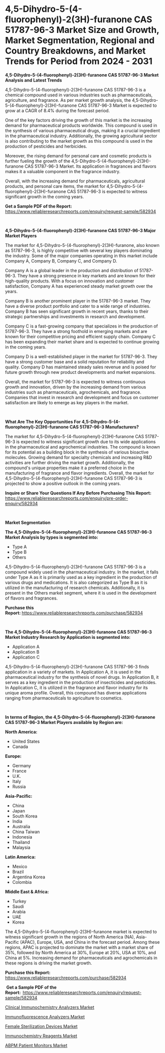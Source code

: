 <p><h1>4,5-Dihydro-5-(4-fluorophenyl)-2(3H)-furanone CAS 51787-96-3 Market Size and Growth, Market Segmentation, Regional and Country Breakdowns, and Market Trends for Period from 2024 -  2031</h1></p><p><strong>4,5-Dihydro-5-(4-fluorophenyl)-2(3H)-furanone CAS 51787-96-3 Market Analysis and Latest Trends</strong></p>
<p><p>4,5-Dihydro-5-(4-fluorophenyl)-2(3H)-furanone CAS 51787-96-3 is a chemical compound used in various industries such as pharmaceuticals, agriculture, and fragrance. As per market growth analysis, the 4,5-Dihydro-5-(4-fluorophenyl)-2(3H)-furanone CAS 51787-96-3 Market is expected to grow at a CAGR of 8.4% during the forecast period. </p><p>One of the key factors driving the growth of this market is the increasing demand for pharmaceutical products worldwide. This compound is used in the synthesis of various pharmaceutical drugs, making it a crucial ingredient in the pharmaceutical industry. Additionally, the growing agricultural sector is also contributing to the market growth as this compound is used in the production of pesticides and herbicides.</p><p>Moreover, the rising demand for personal care and cosmetic products is further fueling the growth of the 4,5-Dihydro-5-(4-fluorophenyl)-2(3H)-furanone CAS 51787-96-3 Market. Its application in fragrances and flavors makes it a valuable component in the fragrance industry.</p><p>Overall, with the increasing demand for pharmaceuticals, agricultural products, and personal care items, the market for 4,5-Dihydro-5-(4-fluorophenyl)-2(3H)-furanone CAS 51787-96-3 is expected to witness significant growth in the coming years.</p></p>
<p><strong>Get a Sample PDF of the Report:&nbsp;</strong> <a href="https://www.reliableresearchreports.com/enquiry/request-sample/582934">https://www.reliableresearchreports.com/enquiry/request-sample/582934</a></p>
<p>&nbsp;</p>
<p><strong>4,5-Dihydro-5-(4-fluorophenyl)-2(3H)-furanone CAS 51787-96-3 Major Market Players</strong></p>
<p><p>The market for 4,5-Dihydro-5-(4-fluorophenyl)-2(3H)-furanone, also known as 51787-96-3, is highly competitive with several key players dominating the industry. Some of the major companies operating in this market include Company A, Company B, Company C, and Company D.</p><p>Company A is a global leader in the production and distribution of 51787-96-3. They have a strong presence in key markets and are known for their high-quality products. With a focus on innovation and customer satisfaction, Company A has experienced steady market growth over the years.</p><p>Company B is another prominent player in the 51787-96-3 market. They have a diverse product portfolio and cater to a wide range of industries. Company B has seen significant growth in recent years, thanks to their strategic partnerships and investments in research and development.</p><p>Company C is a fast-growing company that specializes in the production of 51787-96-3. They have a strong foothold in emerging markets and are known for their competitive pricing and efficient supply chain. Company C has been expanding their market share and is expected to continue growing in the coming years.</p><p>Company D is a well-established player in the market for 51787-96-3. They have a strong customer base and a solid reputation for reliability and quality. Company D has maintained steady sales revenue and is poised for future growth through new product developments and market expansions.</p><p>Overall, the market for 51787-96-3 is expected to witness continuous growth and innovation, driven by the increasing demand from various industries such as pharmaceuticals, agrochemicals, and fragrance. Companies that invest in research and development and focus on customer satisfaction are likely to emerge as key players in the market.</p></p>
<p>&nbsp;</p>
<p><strong>What Are The Key Opportunities For 4,5-Dihydro-5-(4-fluorophenyl)-2(3H)-furanone CAS 51787-96-3 Manufacturers?</strong></p>
<p><p>The market for 4,5-Dihydro-5-(4-fluorophenyl)-2(3H)-furanone CAS 51787-96-3 is expected to witness significant growth due to its wide applications in the pharmaceutical and agrochemical industries. The compound is known for its potential as a building block in the synthesis of various bioactive molecules. Growing demand for specialty chemicals and increasing R&D activities are further driving the market growth. Additionally, the compound's unique properties make it a preferred choice in the manufacturing of fragrance and flavor ingredients. Overall, the market for 4,5-Dihydro-5-(4-fluorophenyl)-2(3H)-furanone CAS 51787-96-3 is projected to show a positive outlook in the coming years.</p></p>
<p><strong>Inquire or Share Your Questions If Any Before Purchasing This Report:</strong> <a href="https://www.reliableresearchreports.com/enquiry/pre-order-enquiry/582934">https://www.reliableresearchreports.com/enquiry/pre-order-enquiry/582934</a></p>
<p>&nbsp;</p>
<p><strong>Market Segmentation</strong></p>
<p><strong>The 4,5-Dihydro-5-(4-fluorophenyl)-2(3H)-furanone CAS 51787-96-3 Market Analysis by types is segmented into:</strong></p>
<p><ul><li>Type A</li><li>Type B</li><li>Others</li></ul></p>
<p><p>4,5-Dihydro-5-(4-fluorophenyl)-2(3H)-furanone CAS 51787-96-3 is a compound widely used in the pharmaceutical industry. In the market, it falls under Type A as it is primarily used as a key ingredient in the production of various drugs and medications. It is also categorized as Type B as it is utilized in the manufacturing of research chemicals. Additionally, it is present in the Others market segment, where it is used in the development of flavors and fragrances.</p></p>
<p><strong>Purchase this Report:&nbsp;</strong><a href="https://www.reliableresearchreports.com/purchase/582934">https://www.reliableresearchreports.com/purchase/582934</a></p>
<p>&nbsp;</p>
<p><strong>The 4,5-Dihydro-5-(4-fluorophenyl)-2(3H)-furanone CAS 51787-96-3 Market Industry Research by Application is segmented into:</strong></p>
<p><ul><li>Application A</li><li>Application B</li><li>Application C</li></ul></p>
<p><p>4,5-Dihydro-5-(4-fluorophenyl)-2(3H)-furanone CAS 51787-96-3 finds application in a variety of markets. In Application A, it is used in the pharmaceutical industry for the synthesis of novel drugs. In Application B, it serves as a key ingredient in the production of insecticides and pesticides. In Application C, it is utilized in the fragrance and flavor industry for its unique aroma profile. Overall, this compound has diverse applications ranging from pharmaceuticals to agriculture to cosmetics.</p></p>
<p>&nbsp;</p>
<p><strong>In terms of Region, the 4,5-Dihydro-5-(4-fluorophenyl)-2(3H)-furanone CAS 51787-96-3 Market Players available by Region are:</strong></p>
<p>
    <p> <strong> North America: </strong>
        <ul>
            <li>United States</li>
            <li>Canada</li>
        </ul>
        </p> 
    <p> <strong> Europe: </strong>
        <ul>
            <li>Germany</li>
            <li>France</li>
            <li>U.K.</li>
            <li>Italy</li>
            <li>Russia</li>
        </ul>
        </p> 
    <p> <strong> Asia-Pacific: </strong>
        <ul>
            <li>China</li>
            <li>Japan</li>
            <li>South Korea</li>
            <li>India</li>
            <li>Australia</li>
            <li>China Taiwan</li>
            <li>Indonesia</li>
            <li>Thailand</li>
            <li>Malaysia</li>
        </ul>
        </p> 
    <p> <strong> Latin America: </strong>
        <ul>
            <li>Mexico</li>
            <li>Brazil</li>
            <li>Argentina Korea</li>
            <li>Colombia</li>
        </ul>
        </p> 
    <p> <strong> Middle East & Africa: </strong>
        <ul>
            <li>Turkey</li>
            <li>Saudi</li>
            <li>Arabia</li>
            <li>UAE</li>
            <li>Korea</li>
        </ul>
    </p>
    </p>
<p><p>The 4,5-Dihydro-5-(4-fluorophenyl)-2(3H)-furanone market is expected to witness significant growth in the regions of North America (NA), Asia-Pacific (APAC), Europe, USA, and China in the forecast period. Among these regions, APAC is projected to dominate the market with a market share of 35%, followed by North America at 30%, Europe at 20%, USA at 10%, and China at 5%. Increasing demand for pharmaceuticals and agrochemicals in these regions is driving the market growth.</p></p>
<p><strong>Purchase this Report: </strong><a href="https://www.reliableresearchreports.com/purchase/582934">https://www.reliableresearchreports.com/purchase/582934</a></p>
<p>&nbsp;<strong>Get a Sample PDF of the Report:&nbsp;&nbsp;</strong><a href="https://www.reliableresearchreports.com/enquiry/request-sample/582934">https://www.reliableresearchreports.com/enquiry/request-sample/582934</a></p>
<p><strong></strong></p>
<p><p><a href="https://medium.com/@oralhayes565/clinical-immunochemistry-analyzers-market-trends-and-market-analysis-forecasted-for-period-7afcebf8fabb">Clinical Immunochemistry Analyzers Market</a></p><p><a href="https://medium.com/@oralhayes565/immunofluorescence-analyzers-market-trends-and-market-analysis-forecasted-for-period-2024-2031-553a1cfb00cd">Immunofluorescence Analyzers Market</a></p><p><a href="https://medium.com/@annaalexander40/female-sterilization-devices-market-research-report-its-history-and-forecast-2024-to-2031-fb0629e8e70c">Female Sterilization Devices Market</a></p><p><a href="https://medium.com/@zoerees777/immunochemistry-reagents-market-competitive-analysis-market-trends-and-forecast-to-2031-77b488712cbf">Immunochemistry Reagents Market</a></p><p><a href="https://medium.com/p/7e274e4d5986/edit">ABPM Patient Monitors Market</a></p></p>